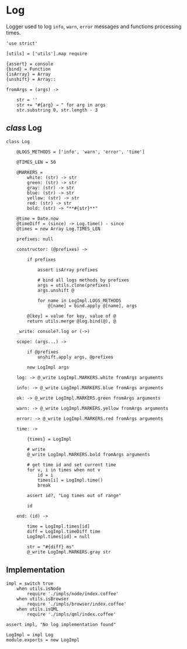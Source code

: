 Log
===

Logger used to log `info`, `warn`, `error` messages and functions processing times.

	'use strict'

	[utils] = ['utils'].map require

	{assert} = console
	{bind} = Function
	{isArray} = Array
	{unshift} = Array::

	fromArgs = (args) ->

		str = ''
		str += "#{arg} → " for arg in args
		str.substring 0, str.length - 3

*class* Log
-----------

	class Log

		@LOGS_METHODS = ['info', 'warn', 'error', 'time']

		@TIMES_LEN = 50

		@MARKERS =
			white: (str) -> str
			green: (str) -> str
			gray: (str) -> str
			blue: (str) -> str
			yellow: (str) -> str
			red: (str) -> str
			bold: (str) -> "**#{str}**"

		@time = Date.now
		@timeDiff = (since) -> Log.time() - since
		@times = new Array Log.TIMES_LEN

		prefixes: null

		constructor: (@prefixes) ->

			if prefixes

				assert isArray prefixes

				# bind all logs methods by prefixes
				args = utils.clone(prefixes)
				args.unshift @

				for name in LogImpl.LOGS_METHODS
					@[name] = bind.apply @[name], args

			@[key] = value for key, value of @
			return utils.merge @log.bind(@), @

		_write: console?.log or (->)

		scope: (args...) ->

			if @prefixes
				unshift.apply args, @prefixes

			new LogImpl args

		log: -> @_write LogImpl.MARKERS.white fromArgs arguments

		info: -> @_write LogImpl.MARKERS.blue fromArgs arguments

		ok: -> @_write LogImpl.MARKERS.green fromArgs arguments

		warn: -> @_write LogImpl.MARKERS.yellow fromArgs arguments

		error: -> @_write LogImpl.MARKERS.red fromArgs arguments

		time: ->

			{times} = LogImpl

			# write
			@_write LogImpl.MARKERS.bold fromArgs arguments

			# get time id and set current time
			for v, i in times when not v
				id = i
				times[i] = LogImpl.time()
				break

			assert id?, "Log times out of range"

			id

		end: (id) ->

			time = LogImpl.times[id]
			diff = LogImpl.timeDiff time
			LogImpl.times[id] = null

			str = "#{diff} ms"
			@_write LogImpl.MARKERS.gray str

Implementation
--------------

	impl = switch true
		when utils.isNode
			require './impls/node/index.coffee'
		when utils.isBrowser
			require './impls/browser/index.coffee'
		when utils.isQML
			require './impls/qml/index.coffee'

	assert impl, "No log implementation found"

	LogImpl = impl Log
	module.exports = new LogImpl
